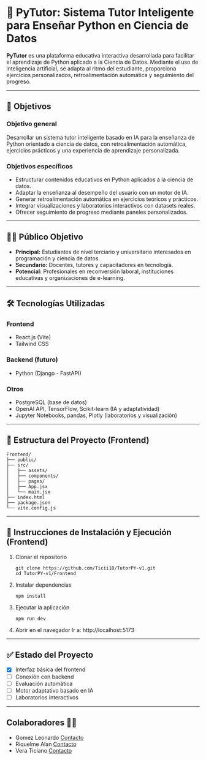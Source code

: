 # 🧠 PyTutor: Sistema Tutor Inteligente para Enseñar Python en Ciencia de Datos

**PyTutor** es una plataforma educativa interactiva desarrollada para facilitar el aprendizaje de Python aplicado a la Ciencia de Datos. Mediante el uso de inteligencia artificial, se adapta al ritmo del estudiante, proporciona ejercicios personalizados, retroalimentación automática y seguimiento del progreso.

---

## 🎯 Objetivos

### Objetivo general

Desarrollar un sistema tutor inteligente basado en IA para la enseñanza de Python orientado a ciencia de datos, con retroalimentación automática, ejercicios prácticos y una experiencia de aprendizaje personalizada.

### Objetivos específicos

- Estructurar contenidos educativos en Python aplicados a la ciencia de datos.
- Adaptar la enseñanza al desempeño del usuario con un motor de IA.
- Generar retroalimentación automática en ejercicios teóricos y prácticos.
- Integrar visualizaciones y laboratorios interactivos con datasets reales.
- Ofrecer seguimiento de progreso mediante paneles personalizados.

---

## 👨‍🎓 Público Objetivo

- **Principal:** Estudiantes de nivel terciario y universitario interesados en programación y ciencia de datos.
- **Secundario:** Docentes, tutores y capacitadores en tecnología.
- **Potencial:** Profesionales en reconversión laboral, instituciones educativas y organizaciones de e-learning.

---

## 🛠️ Tecnologías Utilizadas

### Frontend

- React.js (Vite)
- Tailwind CSS

### Backend (futuro)

- Python (Django - FastAPI)

### Otros

- PostgreSQL (base de datos)
- OpenAI API, TensorFlow, Scikit-learn (IA y adaptatividad)
- Jupyter Notebooks, pandas, Plotly (laboratorios y visualización)

---

## 📁 Estructura del Proyecto (Frontend)

```
Frontend/
├── public/
├── src/
│   ├── assets/
│   ├── components/
│   ├── pages/
│   ├── App.jsx
│   └── main.jsx
├── index.html
├── package.json
└── vite.config.js
```

---

## 🚀 Instrucciones de Instalación y Ejecución (Frontend)

1. Clonar el repositorio
   ```
   git clone https://github.com/Ticii18/TutorPY-v1.git
   cd TutorPY-v1/Frontend
   ```

2. Instalar dependencias
    ```
   npm install
   ```

4. Ejecutar la aplicación
    ```
   npm run dev
   ```

6. Abrir en el navegador
   Ir a: http://localhost:5173

---

## ✅ Estado del Proyecto

- [x] Interfaz básica del frontend
- [ ] Conexión con backend
- [ ] Evaluación automática
- [ ] Motor adaptativo basado en IA
- [ ] Laboratorios interactivos

---

## Colaboradores 🧑‍💻
- Gomez Leonardo [Contacto](leoonardoogzz@gmail.com)
- Riquelme Alan [Contacto](alanrik2004@gmail.com)
- Vera Ticiano [Contacto](ticianovera22@gmail.com)

